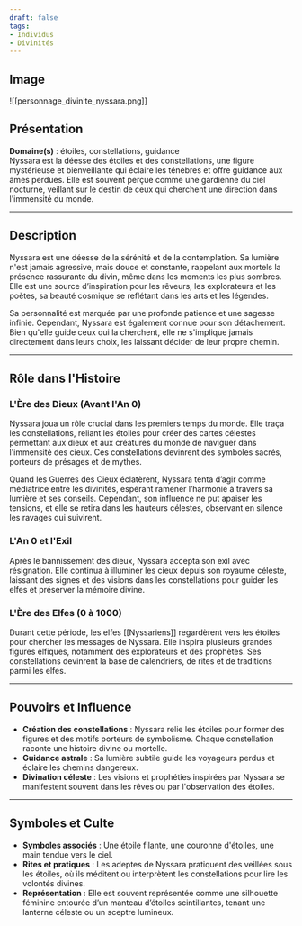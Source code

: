 ```yaml
---
draft: false
tags:
- Individus
- Divinités
---
```


## Image

![[personnage_divinite_nyssara.png]]

## Présentation
**Domaine(s)** : étoiles, constellations, guidance  
Nyssara est la déesse des étoiles et des constellations, une figure mystérieuse et bienveillante qui éclaire les ténèbres et offre guidance aux âmes perdues. Elle est souvent perçue comme une gardienne du ciel nocturne, veillant sur le destin de ceux qui cherchent une direction dans l'immensité du monde.

---

## Description
Nyssara est une déesse de la sérénité et de la contemplation. Sa lumière n'est jamais agressive, mais douce et constante, rappelant aux mortels la présence rassurante du divin, même dans les moments les plus sombres. Elle est une source d’inspiration pour les rêveurs, les explorateurs et les poètes, sa beauté cosmique se reflétant dans les arts et les légendes.

Sa personnalité est marquée par une profonde patience et une sagesse infinie. Cependant, Nyssara est également connue pour son détachement. Bien qu'elle guide ceux qui la cherchent, elle ne s'implique jamais directement dans leurs choix, les laissant décider de leur propre chemin.

---

## Rôle dans l'Histoire
### L'Ère des Dieux (Avant l'An 0)
Nyssara joua un rôle crucial dans les premiers temps du monde. Elle traça les constellations, reliant les étoiles pour créer des cartes célestes permettant aux dieux et aux créatures du monde de naviguer dans l'immensité des cieux. Ces constellations devinrent des symboles sacrés, porteurs de présages et de mythes.

Quand les Guerres des Cieux éclatèrent, Nyssara tenta d’agir comme médiatrice entre les divinités, espérant ramener l’harmonie à travers sa lumière et ses conseils. Cependant, son influence ne put apaiser les tensions, et elle se retira dans les hauteurs célestes, observant en silence les ravages qui suivirent.

### L'An 0 et l'Exil
Après le bannissement des dieux, Nyssara accepta son exil avec résignation. Elle continua à illuminer les cieux depuis son royaume céleste, laissant des signes et des visions dans les constellations pour guider les elfes et préserver la mémoire divine.

### L'Ère des Elfes (0 à 1000)
Durant cette période, les elfes [[Nyssariens]] regardèrent vers les étoiles pour chercher les messages de Nyssara. Elle inspira plusieurs grandes figures elfiques, notamment des explorateurs et des prophètes. Ses constellations devinrent la base de calendriers, de rites et de traditions parmi les elfes.

---

## Pouvoirs et Influence
- **Création des constellations** : Nyssara relie les étoiles pour former des figures et des motifs porteurs de symbolisme. Chaque constellation raconte une histoire divine ou mortelle.
- **Guidance astrale** : Sa lumière subtile guide les voyageurs perdus et éclaire les chemins dangereux.
- **Divination céleste** : Les visions et prophéties inspirées par Nyssara se manifestent souvent dans les rêves ou par l'observation des étoiles.

---

## Symboles et Culte
- **Symboles associés** : Une étoile filante, une couronne d'étoiles, une main tendue vers le ciel.  
- **Rites et pratiques** : Les adeptes de Nyssara pratiquent des veillées sous les étoiles, où ils méditent ou interprètent les constellations pour lire les volontés divines.  
- **Représentation** : Elle est souvent représentée comme une silhouette féminine entourée d’un manteau d’étoiles scintillantes, tenant une lanterne céleste ou un sceptre lumineux.